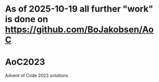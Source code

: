 # As of 2025-10-19 all further "work" is done on https://github.com/BoJakobsen/AoC

# AoC2023
Advent of Code 2023 solutions
